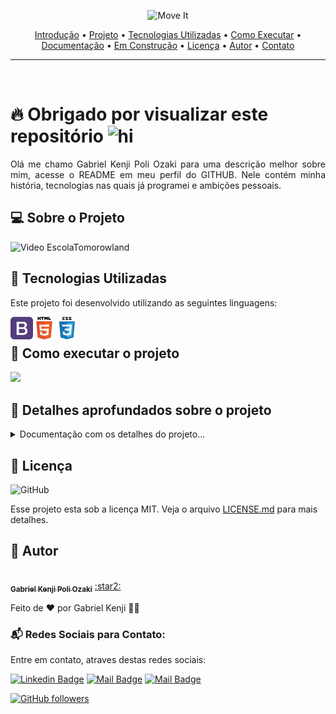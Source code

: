 <p align="center" id="introducao">
   <img src="./public/logo-full.svg" alt="Move It" width="300"/>
</p>

<p align="center">
 <a href="#introducao">Introdução</a> •
 <a href="#projeto">Projeto</a> •
 <a href="#tecnologias">Tecnologias Utilizadas</a> • 
 <a href="#execucao">Como Executar</a> • 
 <a href="#documentacao">Documentação</a> • 
 <a href="#construcao">Em Construção</a> •
 <a href="#licenca">Licença</a> •
 <a href="#autor">Autor</a> •
 <a href="#contato">Contato</a> 
</p>

--------------------------- 

<br>

# :fire: <Strong> Obrigado por visualizar este repositório </Strong> <img src="https://user-images.githubusercontent.com/1303154/88677602-1635ba80-d120-11ea-84d8-d263ba5fc3c0.gif" width="28px" alt="hi">

<p align="justify"> Olá me chamo Gabriel Kenji Poli Ozaki para uma descrição melhor sobre mim, acesse o README em meu perfil do GITHUB. Nele contém minha história, tecnologias nas quais já programei e ambições pessoais. </p>

## :computer: <strong id="projeto">Sobre o Projeto </strong>

![Video EscolaTomorowland](https://giphy.com/gifs/yFhwYFsIbU59zXiIFD/html5)

<p align="justify">  </p>

## :rocket: <Strong id="tecnologias"> Tecnologias Utilizadas </Strong>

<p align="justify"> Este projeto foi desenvolvido utilizando as seguintes linguagens: </p>

<img align="left" alt="Bootstrap" width="36px" src="https://raw.githubusercontent.com/github/explore/78df643247d429f6cc873026c0622819ad797942/topics/bootstrap/bootstrap.png"/>

<img align="left" alt="HTML5" width="36px" src="https://raw.githubusercontent.com/github/explore/80688e429a7d4ef2fca1e82350fe8e3517d3494d/topics/html/html.png"/>

<img align="left" alt="CSS3" width="36px" src="https://raw.githubusercontent.com/github/explore/80688e429a7d4ef2fca1e82350fe8e3517d3494d/topics/css/css.png"/>

</br>

## :runner: <strong id="execucao"> Como executar o projeto </strong>

[![](http://img.youtube.com/vi/tvA_nazsyR8/0.jpg)](http://www.youtube.com/watch?v=tvA_nazsyR8 "Escola Tomorroland")

## :book: <strong id="documentacao"> Detalhes aprofundados sobre o projeto </strong>

<details>
<summary>
  Documentação com os detalhes do projeto...
</summary>

<br>

<p align="justify"> </p>



```bash
#Caso queira fazer o deploy desta aplicação utilizando o Vercel!

# Crie uma conta no site da Vercel:
>> https://vercel.com/

# Baixar o CLI Vercel pelo npm na aplicação:
>> npm i -g vercel

# Verificar se está disponivel o CLI Vercel:
>> vercel -h

# Fazendo o login (Siga os passos apresentados):
>> vercel login

# Preparando o deploy da aplicação (Responda os passos apresentados):
>> vercel
```

</details>


## :closed_book: <strong id="licenca"> Licença </strong>

<img alt="GitHub" src="https://img.shields.io/github/license/facebook/react"/>

Esse projeto esta sob a licença MIT. Veja o arquivo [LICENSE.md](LICENSE.md) para mais detalhes.

## :boy: <strong id="autor"> Autor </strong>

<a href="https://github.com/WD-GabrielKenji">
 <img style="border-radius: 50%;" src="https://avatars.githubusercontent.com/u/77596710?s=400&u=70de2ffcac45b9e0db00c828fe785d4a76ac3f65&v=4" width="100px;" alt=""/>
 <br />
 <sub><b>Gabriel Kenji Poli Ozaki</b></sub></a> <a href="https://github.com/WD-GabrielKenji" title="Perfil Github"> :star2: 
</a>

Feito de ❤️ por Gabriel Kenji 👋🏽

### :mailbox_with_mail: <strong id="contato"> Redes Sociais para Contato: </strong>

<p> Entre em contato, atraves destas redes sociais: </p>

[![Linkedin Badge](https://img.shields.io/badge/-Gabriel_Kenji_Poli_Ozaki-0e76a8?style=flat&labelColor=0e76a8&logo=linkedin&logoColor=white)](https://www.linkedin.com/in/wdkenji/)  [![Mail Badge](https://img.shields.io/badge/-@biel.kenjii-C63381?style=flat&labelColor=C63381&logo=instagram&logoColor=white)](https://www.instagram.com/biel.kenjii/)  [![Mail Badge](https://img.shields.io/badge/-g.kenjiJS-c0392b?style=flat&labelColor=c0392b&logo=gmail&logoColor=white)](mailto:g.kenjiJS@gmail.com)

[![GitHub followers](https://img.shields.io/github/followers/WD-GabrielKenji.svg?style=social&label=Follow&maxAge=2592000)](https://github.com/WD-GabrielKenji)
